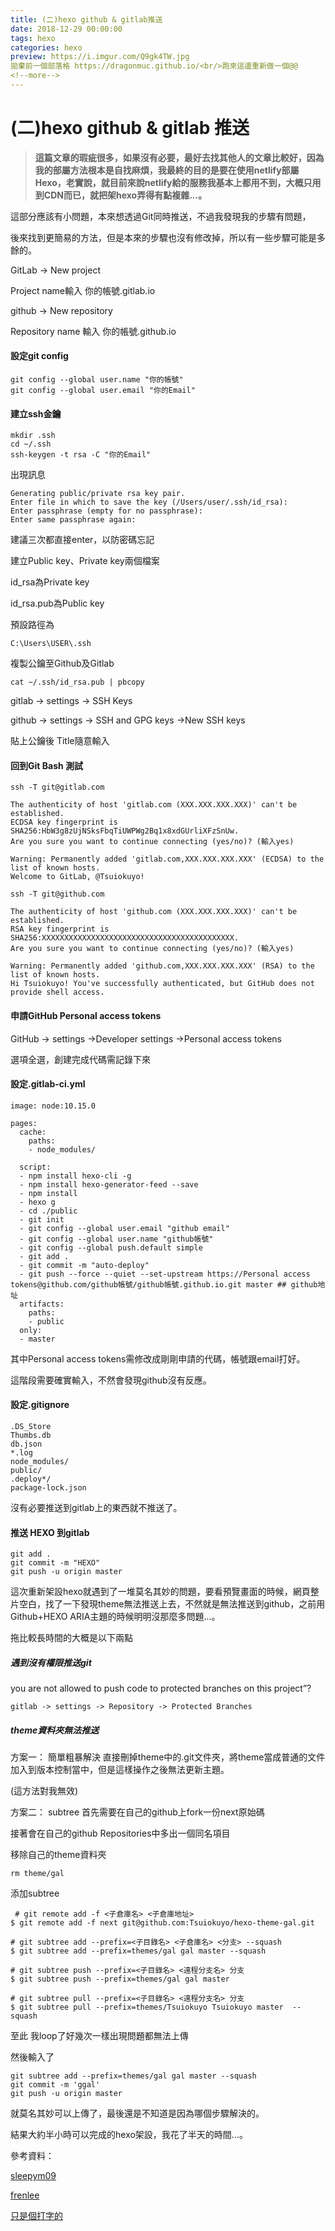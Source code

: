 ```yaml
---
title: (二)hexo github & gitlab推送
date: 2018-12-29 00:00:00
tags: hexo
categories: hexo
preview: https://i.imgur.com/Q9gk4TW.jpg
拋棄前一個部落格 https://dragonmuc.github.io/<br/>跑來這邊重新做一個@@
<!--more-->
---
```


# (二)hexo github & gitlab 推送



> **這篇文章的瑕疵很多，如果沒有必要，最好去找其他人的文章比較好，因為我的部屬方法根本是自找麻煩，我最終的目的是要在使用netlify部屬Hexo，老實說，就目前來說netlify給的服務我基本上都用不到，大概只用到CDN而已，就把架hexo弄得有點複雜...。**



這部分應該有小問題，本來想透過Git同時推送，不過我發現我的步驟有問題，

後來找到更簡易的方法，但是本來的步驟也沒有修改掉，所以有一些步驟可能是多餘的。



GitLab -> New project

Project name輸入 你的帳號.gitlab.io



github -> New repository

Repository name 輸入 你的帳號.github.io



#### 設定git config

```
git config --global user.name "你的帳號"
git config --global user.email "你的Email"
```

#### 建立ssh金鑰

```
mkdir .ssh
cd ~/.ssh
ssh-keygen -t rsa -C "你的Email"
```

出現訊息

```
Generating public/private rsa key pair.
Enter file in which to save the key (/Users/user/.ssh/id_rsa): 
Enter passphrase (empty for no passphrase):
Enter same passphrase again:
```

建議三次都直接enter，以防密碼忘記

建立Public key、Private key兩個檔案

id_rsa為Private key

id_rsa.pub為Public key

預設路徑為

`C:\Users\USER\.ssh`

複製公鑰至Github及Gitlab

```
cat ~/.ssh/id_rsa.pub | pbcopy
```



gitlab -> settings -> SSH Keys

github -> settings -> SSH and GPG keys ->New SSH keys

貼上公鑰後 Title隨意輸入



#### 回到Git Bash 測試

`ssh -T git@gitlab.com`

```
The authenticity of host 'gitlab.com (XXX.XXX.XXX.XXX)' can't be established.
ECDSA key fingerprint is SHA256:HbW3g8zUjNSksFbqTiUWPWg2Bq1x8xdGUrliXFzSnUw.
Are you sure you want to continue connecting (yes/no)? (輸入yes)

Warning: Permanently added 'gitlab.com,XXX.XXX.XXX.XXX' (ECDSA) to the list of known hosts.
Welcome to GitLab, @Tsuiokuyo!

```

`ssh -T git@github.com`

```
The authenticity of host 'github.com (XXX.XXX.XXX.XXX)' can't be established.
RSA key fingerprint is SHA256:XXXXXXXXXXXXXXXXXXXXXXXXXXXXXXXXXXXXXXXXXXX.
Are you sure you want to continue connecting (yes/no)? (輸入yes)

Warning: Permanently added 'github.com,XXX.XXX.XXX.XXX' (RSA) to the list of known hosts.
Hi Tsuiokuyo! You've successfully authenticated, but GitHub does not provide shell access.

```



#### 申請GitHub Personal access tokens

GitHub -> settings ->Developer settings ->Personal access tokens

選項全選，創建完成代碼需記錄下來



#### 設定.gitlab-ci.yml

```
image: node:10.15.0

pages:
  cache:
    paths:
    - node_modules/

  script:
  - npm install hexo-cli -g
  - npm install hexo-generator-feed --save
  - npm install
  - hexo g
  - cd ./public
  - git init
  - git config --global user.email "github email"
  - git config --global user.name "github帳號"  
  - git config --global push.default simple
  - git add .
  - git commit -m "auto-deploy" 
  - git push --force --quiet --set-upstream https://Personal access tokens@github.com/github帳號/github帳號.github.io.git master ## github地址
  artifacts:
    paths:
    - public
  only:
  - master
```

其中Personal access tokens需修改成剛剛申請的代碼，帳號跟email打好。

這階段需要確實輸入，不然會發現github沒有反應。



#### 設定.gitignore

```
.DS_Store
Thumbs.db
db.json
*.log
node_modules/
public/
.deploy*/
package-lock.json
```

沒有必要推送到gitlab上的東西就不推送了。



#### 推送 HEXO 到gitlab

```
git add .
git commit -m "HEXO"
git push -u origin master
```



這次重新架設hexo就遇到了一堆莫名其妙的問題，要看預覽畫面的時候，網頁整片空白，找了一下發現theme無法推送上去，不然就是無法推送到github，之前用Github+HEXO ARIA主題的時候明明沒那麼多問題...。

拖比較長時間的大概是以下兩點

##### 遇到沒有權限推送git

you are not allowed to push code to protected branches on this project”?

`gitlab -> settings -> Repository -> Protected Branches`



##### theme資料夾無法推送

方案一： 簡單粗暴解決
直接刪掉theme中的.git文件夾，將theme當成普通的文件加入到版本控制當中，但是這樣操作之後無法更新主題。

(這方法對我無效)



方案二： subtree
首先需要在自己的github上fork一份next原始碼

接著會在自己的github Repositories中多出一個同名項目

移除自己的theme資料夾

```
rm theme/gal
```

添加subtree

```
 # git remote add -f <子倉庫名> <子倉庫地址>
$ git remote add -f next git@github.com:Tsuiokuyo/hexo-theme-gal.git

# git subtree add --prefix=<子目錄名> <子倉庫名> <分支> --squash
$ git subtree add --prefix=themes/gal gal master --squash
```



```
# git subtree push --prefix=<子目錄名> <遠程分支名> 分支
$ git subtree push --prefix=themes/gal gal master  

# git subtree pull --prefix=<子目錄名> <遠程分支名> 分支
$ git subtree pull --prefix=themes/Tsuiokuyo Tsuiokuyo master  --squash
```

至此 我loop了好幾次一樣出現問題都無法上傳

然後輸入了

```
git subtree add --prefix=themes/gal gal master --squash
git commit -m 'ggal'
git push -u origin master
```

就莫名其妙可以上傳了，最後還是不知道是因為哪個步驟解決的。

結果大約半小時可以完成的hexo架設，我花了半天的時間...。



參考資料：

[sleepym09](http://sleepym09.com/2018/08/24/Hexo%E5%A4%9A%E5%AE%A2%E6%88%B7%E7%AB%AF%E5%90%8C%E6%AD%A5%E9%97%AE%E9%A2%98/)

[frenlee](https://blog.frenlee.com/2016/11/hexo-gitlab-ci/)

[只是個打字的](https://blog.typeart.cc/Git%E5%9F%BA%E7%A4%8E%E8%A8%AD%E5%AE%9A/)

